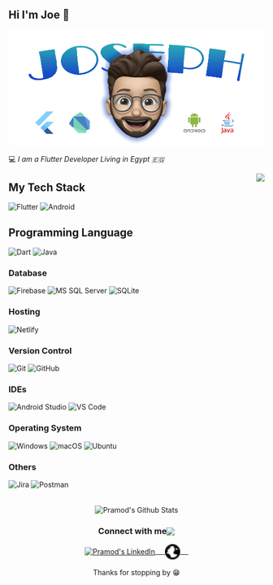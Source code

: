 ## Hi I'm Joe :fox_face:

![Joseph](https://github.com/josephmaged/josephmaged/blob/main/github_cover.png "Joseph")

:computer: <em> I am a Flutter Developer Living in Egypt 🇪🇬 </em>

<img align="right" src="https://github.com/rajput2107/rajput2107/blob/master/Assets/Developer.gif"/>

## My Tech Stack

![Flutter](https://img.shields.io/badge/Flutter-%2302569B.svg?style=for-the-badge&logo=Flutter&logoColor=white)
![Android](http://img.shields.io/badge/-Android-3DDC84?style=flat-square&logo=android&logoColor=ffffff)

## Programming Language 
![Dart](https://img.shields.io/badge/dart-%230175C2.svg?style=for-the-badge&logo=dart&logoColor=white)
![Java](http://img.shields.io/badge/-Java-007396?style=flat-square&logo=java&logoColor=ffffff)

### Database
![Firebase](https://img.shields.io/badge/Firebase-039BE5?style=for-the-badge&logo=Firebase&logoColor=white)
![MS SQL Server](http://img.shields.io/badge/-MS%20SQL%20Server-CC2927?style=flat-square&logo=microsoft-sql-server&logoColor=ffffff)
![SQLite](https://img.shields.io/badge/sqlite-%2307405e.svg?style=for-the-badge&logo=sqlite&logoColor=white)

### Hosting
![Netlify](https://img.shields.io/badge/netlify-%23000000.svg?style=for-the-badge&logo=netlify&logoColor=#00C7B7)

### Version Control
![Git](https://img.shields.io/badge/-Git-%23F05032?style=flat-square&logo=git&logoColor=%23ffffff)
![GitHub](https://img.shields.io/badge/-GitHub-181717?style=flat-square&logo=github)

### IDEs
![Android Studio](http://img.shields.io/badge/-Android%20Studio-3DDC84?style=flat-square&logo=android-studio&logoColor=ffffff)
![VS Code](http://img.shields.io/badge/-VS%20Code-007ACC?style=flat-square&logo=visual-studio-code&logoColor=ffffff)

### Operating System
![Windows](https://img.shields.io/badge/Windows-0078D6?style=for-the-badge&logo=windows&logoColor=white)
![macOS](https://img.shields.io/badge/mac%20os-000000?style=for-the-badge&logo=macos&logoColor=F0F0F0)
![Ubuntu](https://img.shields.io/badge/Ubuntu-E95420?style=for-the-badge&logo=ubuntu&logoColor=white)

### Others
![Jira](https://img.shields.io/badge/jira-%230A0FFF.svg?style=for-the-badge&logo=jira&logoColor=white)
![Postman](https://img.shields.io/badge/Postman-FF6C37?style=for-the-badge&logo=postman&logoColor=white)

<br/>

<div align="center">
<img align="center" src="https://github-readme-stats.vercel.app/api?username=josephmaged&&show_icons=true&theme=radical" alt="Pramod's Github Stats">
</div> 
  
<div align="center">
<h3 align="center">Connect with me<img align="center" src="https://github.com/rajput2107/rajput2107/blob/master/Assets/Handshake.gif" height="33px" /></h3> 
 <a href="https://www.linkedin.com/in/josephmaged/" target="blank">
  <img align="center" alt="Pramod's LinkedIn" width="30px" src="https://www.vectorlogo.zone/logos/linkedin/linkedin-icon.svg" /> &nbsp; &nbsp;
 </a>
 <a href="https://josephmaged.cf" target="blank">
  <img align="center" alt="Pramod's LinkedIn" width="30px" src="https://raw.githubusercontent.com/iconic/open-iconic/master/svg/globe.svg" /> &nbsp; &nbsp;
 </a>
 
<br/>
  <br/>
Thanks for stopping by 😁
</div>
